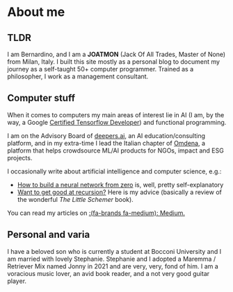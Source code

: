 # 

# About me

## TLDR

I am Bernardino,  and I am a **JOATMON** (Jack Of All Trades, Master of None) from Milan, Italy. I built this site mostly as a personal blog to document my journey as a self-taught 50+ computer programmer. Trained as a philosopher, I work as a management consultant.


## Computer stuff

When it comes to computers my main areas of interest lie in AI (I am, by the way, a Google [Certified Tensorflow Developer](https://developers.google.com/certification/directory/tensorflow?hl=it)) and functional programming.

I am on the Advisory Board of [deepers.ai](https://www.deepers.ai), an AI education/consulting platform, and in my extra-time I lead the Italian chapter of [Omdena](https://omdena.com), a platform that helps crowdsource ML/AI products for NGOs, impact and ESG projects.

I occasionally write about artificial intelligence and computer science, e.g.:

- [How to build a neural network from zero](https://medium.com/towards-data-science/building-a-neural-network-from-scratch-8f03c5c50adc) is, well, pretty self-explanatory
- [Want to get good at recursion?](https://medium.com/towards-data-science/the-one-thing-you-need-to-learn-lecursion-55c03637b5e1) Here is my advice (basically a review of the wonderful _The Little Schemer_ book).

You can read my articles on [:(fa-brands fa-medium):  Medium.](https://medium.com/@sassoli)

## Personal and varia

I have a beloved son who is currently a student at Bocconi University and I am married with lovely Stephanie. Stephanie and I adopted a Maremma / Retriever Mix named Jonny in 2021 and are very, very, fond of him.
I am a voracious music lover, an avid book reader, and a not very good guitar player.

